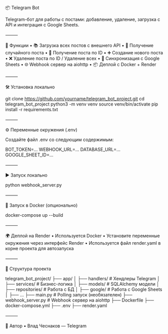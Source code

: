 📦 Telegram Bot

Telegram-бот для работы с постами: добавление, удаление, загрузка с API и интеграция с Google Sheets.

⸻

🚀 Функции
	•	📚 Загрузка всех постов с внешнего API
	•	🎲 Получение случайного поста
	•	🔢 Получение поста по ID
	•	➕ Создание нового поста
	•	❌ Удаление поста по ID / Удаление всех
	•	📄 Синхронизация с Google Sheets
	•	🌐 Webhook сервер на aiohttp
	•	📦 Деплой с Docker + Render

⸻

🛠️ Установка локально

git clone https://github.com/yourname/telegram_bot_project.git
cd telegram_bot_project
python3 -m venv venv
source venv/bin/activate
pip install -r requirements.txt



⸻

⚙️ Переменные окружения (.env)

Создайте файл .env со следующим содержимым:

BOT_TOKEN=...
WEBHOOK_URL=...
DATABASE_URL=...
GOOGLE_SHEET_ID=...



⸻

▶️ Запуск локально

python webhook_server.py



⸻

🐳 Запуск в Docker (опционально)

docker-compose up --build



⸻

🌍 Деплой на Render
	•	Используется Docker
	•	Установите переменные окружения через интерфейс Render
	•	Используется файл render.yaml в корне проекта для автозапуска

⸻

📁 Структура проекта

telegram_bot_project/
├── app/
│   ├── handlers/        # Хендлеры Telegram
│   ├── services/        # Бизнес-логика
│   ├── models/          # SQLAlchemy модели
│   ├── repositories/    # Работа с БД
│   ├── google/          # Работа с Google Sheets
│   ├── ...
├── main.py              # Polling запуск (необязателен)
├── webhook_server.py    # Webhook сервер на aiohttp
├── Dockerfile
├── docker-compose.yml
├── .env
├── render.yaml



⸻

📌 Автор
	•	Влад Чеснаков — Telegram